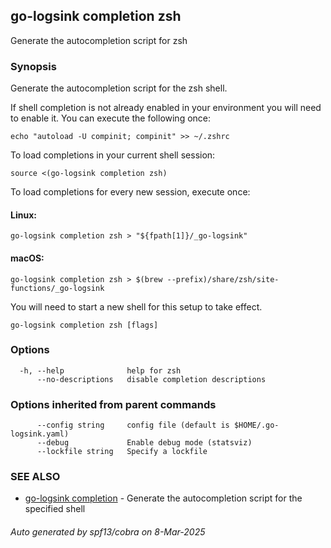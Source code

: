 ## go-logsink completion zsh

Generate the autocompletion script for zsh

### Synopsis

Generate the autocompletion script for the zsh shell.

If shell completion is not already enabled in your environment you will need
to enable it.  You can execute the following once:

	echo "autoload -U compinit; compinit" >> ~/.zshrc

To load completions in your current shell session:

	source <(go-logsink completion zsh)

To load completions for every new session, execute once:

#### Linux:

	go-logsink completion zsh > "${fpath[1]}/_go-logsink"

#### macOS:

	go-logsink completion zsh > $(brew --prefix)/share/zsh/site-functions/_go-logsink

You will need to start a new shell for this setup to take effect.


```
go-logsink completion zsh [flags]
```

### Options

```
  -h, --help              help for zsh
      --no-descriptions   disable completion descriptions
```

### Options inherited from parent commands

```
      --config string     config file (default is $HOME/.go-logsink.yaml)
      --debug             Enable debug mode (statsviz)
      --lockfile string   Specify a lockfile
```

### SEE ALSO

* [go-logsink completion](go-logsink_completion.md)	 - Generate the autocompletion script for the specified shell

###### Auto generated by spf13/cobra on 8-Mar-2025
